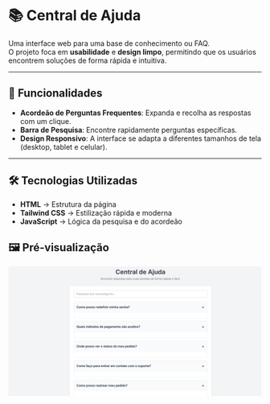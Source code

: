 # 📚 Central de Ajuda

Uma interface web para uma base de conhecimento ou FAQ.  
O projeto foca em **usabilidade** e **design limpo**, permitindo que os usuários encontrem soluções de forma rápida e intuitiva.

---

## 🚀 Funcionalidades

- **Acordeão de Perguntas Frequentes**: Expanda e recolha as respostas com um clique.  
- **Barra de Pesquisa**: Encontre rapidamente perguntas específicas.  
- **Design Responsivo**: A interface se adapta a diferentes tamanhos de tela (desktop, tablet e celular).  

---

## 🛠️ Tecnologias Utilizadas

- **HTML** → Estrutura da página  
- **Tailwind CSS** → Estilização rápida e moderna  
- **JavaScript** → Lógica da pesquisa e do acordeão  

## 🖼️ Pré-visualização

![Screenshot do projeto](./capturar2.png)

